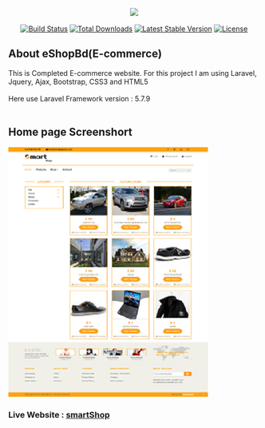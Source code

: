 <p align="center"><img src="https://laravel.com/assets/img/components/logo-laravel.svg"></p>

<p align="center">
<a href="https://travis-ci.org/laravel/framework"><img src="https://travis-ci.org/laravel/framework.svg" alt="Build Status"></a>
<a href="https://packagist.org/packages/laravel/framework"><img src="https://poser.pugx.org/laravel/framework/d/total.svg" alt="Total Downloads"></a>
<a href="https://packagist.org/packages/laravel/framework"><img src="https://poser.pugx.org/laravel/framework/v/stable.svg" alt="Latest Stable Version"></a>
<a href="https://packagist.org/packages/laravel/framework"><img src="https://poser.pugx.org/laravel/framework/license.svg" alt="License"></a>
</p>

<h2>About eShopBd(E-commerce)</h2>
<p>
This is Completed E-commerce website. For this project I am using Laravel, Jquery, Ajax, Bootstrap, CSS3 and HTML5 <br> <br>
Here use Laravel Framework version : 5.7.9 <br> <br>
</p>
<h2>Home page Screenshort</h2>
<p><img src="https://github.com/SiamShaeed/eShopBd/blob/master/public/img/full-template-screenshort.png"></p>
<h3>Live Website : <a href="http://eshop.siamshaeed.com" target="_blank">smartShop</a></h3>


